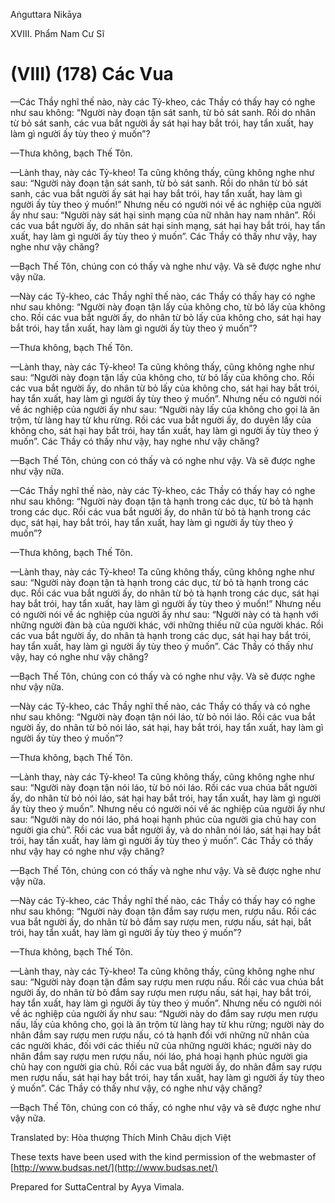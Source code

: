 Aṅguttara Nikāya

XVIII. Phẩm Nam Cư Sĩ

# (VIII) (178) Các Vua

—Các Thầy nghĩ thế nào, này các Tỷ-kheo, các Thầy có thấy hay có nghe như sau không: “Người này đoạn tận sát sanh, từ bỏ sát sanh. Rồi do nhân từ bỏ sát sanh, các vua bắt người ấy sát hại hay bắt trói, hay tẩn xuất, hay làm gì người ấy tùy theo ý muốn”?

—Thưa không, bạch Thế Tôn.

—Lành thay, này các Tỷ-kheo! Ta cũng không thấy, cũng không nghe như sau: “Người này đoạn tận sát sanh, từ bỏ sát sanh. Rồi do nhân từ bỏ sát sanh, các vua bắt người ấy sát hại hay bắt trói, hay tẩn xuất, hay làm gì người ấy tùy theo ý muốn!” Nhưng nếu có người nói về ác nghiệp của người ấy như sau: “Người này sát hại sinh mạng của nữ nhân hay nam nhân”. Rồi các vua bắt người ấy, do nhân sát hại sinh mạng, sát hại hay bắt trói, hay tẩn xuất, hay làm gì người ấy tùy theo ý muốn”. Các Thầy có thấy như vậy, hay nghe như vậy chăng?

—Bạch Thế Tôn, chúng con có thấy và nghe như vậy. Và sẽ được nghe như vậy nữa.

—Này các Tỷ-kheo, các Thầy nghĩ thế nào, các Thầy có thấy hay có nghe như sau không: “Người này đoạn tận lấy của không cho, từ bỏ lấy của không cho. Rồi các vua bắt người ấy, do nhân từ bỏ lấy của không cho, sát hại hay bắt trói, hay tẩn xuất, hay làm gì người ấy tùy theo ý muốn”?

—Thưa không, bạch Thế Tôn.

—Lành thay, này các Tỷ-kheo! Ta cũng không thấy, cũng không nghe như sau: “Người này đoạn tận lấy của không cho, từ bỏ lấy của không cho. Rồi các vua bắt người ấy, do nhân từ bỏ lấy của không cho, sát hại hay bắt trói, hay tẩn xuất, hay làm gì người ấy tùy theo ý muốn”. Nhưng nếu có người nói về ác nghiệp của người ấy như sau: “Người này lấy của không cho gọi là ăn trộm, từ làng hay từ khu rừng. Rồi các vua bắt người ấy, do duyên lấy của không cho, sát hại hay bắt trói, hay tẩn xuất, hay làm gì người ấy tùy theo ý muốn”. Các Thầy có thấy như vậy, hay nghe như vậy chăng?

—Bạch Thế Tôn, chúng con có thấy và có nghe như vậy. Và sẽ được nghe như vậy nữa.

—Các Thầy nghĩ thế nào, này các Tỷ-kheo, các Thầy có thấy hay có nghe như sau không: “Người này đoạn tận tà hạnh trong các dục, từ bỏ tà hạnh trong các dục. Rồi các vua bắt người ấy, do nhân từ bỏ tà hạnh trong các dục, sát hại, hay bắt trói, hay tẩn xuất, hay làm gì người ấy tùy theo ý muốn”?

—Thưa không, bạch Thế Tôn.

—Lành thay, này các Tỷ-kheo! Ta cũng không thấy, cũng không nghe như sau: “Người này đoạn tận tà hạnh trong các dục, từ bỏ tà hạnh trong các dục. Rồi các vua bắt người ấy, do nhân từ bỏ tà hạnh trong các dục, sát hại hay bắt trói, hay tẩn xuất, hay làm gì người ấy tùy theo ý muốn!” Nhưng nếu có người nói về ác nghiệp của người ấy như sau: “Người này có tà hạnh với những người đàn bà của người khác, với những thiếu nữ của người khác. Rồi các vua bắt người ấy, do nhân tà hạnh trong các dục, sát hại hay bắt trói, hay tẩn xuất, hay làm gì người ấy tùy theo ý muốn”. Các Thầy có thấy như vậy, hay có nghe như vậy chăng?

—Bạch Thế Tôn, chúng con có thấy và có nghe như vậy. Và sẽ được nghe như vậy nữa.

—Này các Tỷ-kheo, các Thầy nghĩ thế nào, các Thầy có thấy và có nghe như sau không: “Người này đoạn tận nói láo, từ bỏ nói láo. Rồi các vua bắt người ấy, do nhân từ bỏ nói láo, sát hại, hay bắt trói, hay tẩn xuất, hay làm gì người ấy tùy theo ý muốn”?

—Thưa không, bạch Thế Tôn.

—Lành thay, này các Tỷ-kheo! Ta cũng không thấy, cũng không nghe như sau: “Người này đoạn tận nói láo, từ bỏ nói láo. Rồi các vua chúa bắt người ấy, do nhân từ bỏ nói láo, sát hại hay bắt trói, hay tẩn xuất, hay làm gì người ấy tùy theo ý muốn”. Nhưng nếu có người nói về ác nghiệp của người ấy như sau: “Người này do nói láo, phá hoại hạnh phúc của người gia chủ hay con người gia chủ”. Rồi các vua bắt người ấy, và do nhân nói láo, sát hại hay bắt trói, hay tẩn xuất, hay làm gì người ấy tùy theo ý muốn”. Các Thầy có thấy như vậy hay có nghe như vậy chăng?

—Bạch Thế Tôn, chúng con có thấy và nghe như vậy. Và sẽ được nghe như vậy nữa.

—Này các Tỷ-kheo, các Thầy nghĩ thế nào, các Thầy có thấy hay có nghe như sau không: “Người này đoạn tận đắm say rượu men, rượu nấu. Rồi các vua bắt người ấy, do nhân từ bỏ đắm say rượu men, rượu nấu, sát hại, bắt trói, hay tẩn xuất, hay làm gì người ấy tùy theo ý muốn”?

—Thưa không, bạch Thế Tôn.

—Lành thay, này các Tỷ-kheo! Ta cũng không thấy, cũng không nghe như sau: “Người này đoạn tận đắm say rượu men rượu nấu. Rồi các vua chúa bắt người ấy, do nhân từ bỏ đắm say rượu men rượu nấu, sát hại, hay bắt trói, hay tẩn xuất, hay làm gì người ấy tùy theo ý muốn”. Nhưng nếu có người nói về ác nghiệp của người ấy như sau: “Người này do đắm say rượu men rượu nấu, lấy của không cho, gọi là ăn trộm từ làng hay từ khu rừng; người này do nhân đắm say rượu men rượu nấu, có tà hạnh đối với những nữ nhân của các người khác, đối với các thiếu nữ của những người khác; người này do nhân đắm say rượu men rượu nấu, nói láo, phá hoại hạnh phúc người gia chủ hay con người gia chủ. Rồi các vua bắt người ấy, do nhân đắm say rượu men rượu nấu, sát hại hay bắt trói, hay tẩn xuất, hay làm gì người ấy tùy theo ý muốn”. Các Thầy có thấy như vậy, có nghe như vậy chăng?

—Bạch Thế Tôn, chúng con có thấy, có nghe như vậy và sẽ được nghe như vậy nữa.

Translated by: Hòa thượng Thích Minh Châu dịch Việt

These texts have been used with the kind permission of the webmaster of [http://www.budsas.net/](http://www.budsas.net/)

Prepared for SuttaCentral by Ayya Vimala.